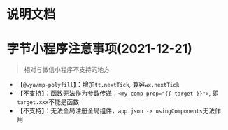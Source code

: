 # 说明文档

# 字节小程序注意事项(2021-12-21)

> 相对与微信小程序不支持的地方

- 【`@wya/mp-polyfill`】：增加`tt.nextTick`, 兼容`wx.nextTick`
- 【不支持】：函数无法作为参数传递：`<my-comp prop="{{ target }}">`, 即`target.xxx`不能是函数
- 【不支持】：无法全局注册全局组件，`app.json -> usingComponents`无法作用